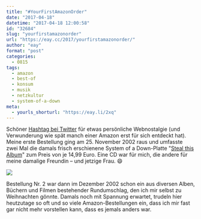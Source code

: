 ```yaml
---
title: "#YourFirstAmazonOrder"
date: "2017-04-18"
datetime: "2017-04-18 12:00:58"
id: "32684"
slug: "yourfirstamazonorder"
url: "https://eay.cc/2017/yourfirstamazonorder/"
author: "eay"
format: "post"
categories:
  - 0815
tags:
  - amazon
  - best-of
  - konsum
  - musik
  - netzkultur
  - system-of-a-down
meta:
  - yourls_shorturl: "https://eay.li/2xq"
---
```


Schöner [Hashtag bei Twitter](https://twitter.com/hashtag/YourFirstAmazonOrder) für etwas persönliche Webnostalgie (und Verwunderung wie spät manch einer Amazon erst für sich entdeckt hat). Meine erste Bestellung ging am 25. November 2002 raus und umfasste zwei Mal die damals frisch erschienene System of a Down-Platte "[Steal this Album](http://www.amazon.de/exec/obidos/ASIN/B001HZFLVK/eayznet-21)" zum Preis von je 14,99 Euro. Eine CD war für mich, die andere für meine damalige Freundin – und jetzige Frau. 😄

![](https://eay.cc/uploads/2017/first-amazon-order.jpg)

Bestellung Nr. 2 war dann im Dezember 2002 schon ein aus diversen Alben, Büchern und Filmen bestehender Rundumschlag, den ich mir selbst zu Weihnachten gönnte. Damals noch mit Spannung erwartet, trudeln hier heutzutage so oft und so viele Amazon-Bestellungen ein, dass ich mir fast gar nicht mehr vorstellen kann, dass es jemals anders war.
